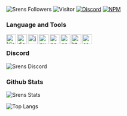 ![Srens Followers](https://img.shields.io/github/followers/SrensDev?label=Follow&style=social)
![Visitor](https://komarev.com/ghpvc/?username=SrensDev)
[![Discord](https://img.shields.io/badge/-Discord%20Server-7289da?style=flat-square&logo=discord&logoColor=white)](https://discord.gg/dxtytbup2k)
[![NPM](https://img.shields.io/badge/-Srens%20npm-c40b0a?style=flat-square&logo=npm&logoColor=white)](https://www.npmjs.com/~srens)

### Language and Tools
<img align="left" alt="Visual Studio Code" width="26px" src="https://i.imgur.com/LwSdAlE.png" />
<img align="left" alt="discord.js" width="26px" src="https://i.imgur.com/SI1DZf3.png" />
<img align="left" alt="js" width="26px" src="https://i.imgur.com/3u1wzwE.png" />
<img align="left" alt="py" width="26px" src="https://i.imgur.com/4pIzF9V.png" />
<img align="left" alt="node.js" width="26px" src="https://i.imgur.com/tYLFZBh.png" />
<img align="left" alt="npm" width="26px" src="https://i.imgur.com/YSdJHjO.png" />
<img align="left" alt="html" width="26px" src="https://i.imgur.com/noAJN1B.png" />
<img align="left" alt="css" width="26px" src="https://i.imgur.com/QrUJIJC.png" /> </br>

### Discord
![Srens Discord](https://discord.c99.nl/widget/theme-2/723839275711332402.png)

### Github Stats
![Srens Stats](https://github-readme-stats.vercel.app/api?username=SrensDev&count_private=true&sow_icons=true&theme=radical)

![Top Langs](https://github-readme-stats.vercel.app/api/top-langs/?username=SrensDev&layout=compact&theme=radical)

